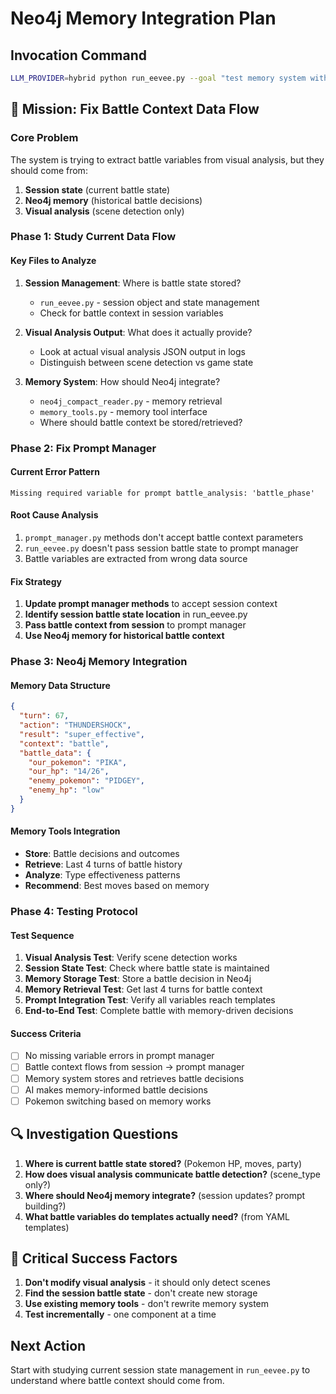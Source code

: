 # Neo4j Memory Integration Plan

## Invocation Command
```bash
LLM_PROVIDER=hybrid python run_eevee.py --goal "test memory system with battle context" --max-turns 4 --no-interactive
```

## 🎯 Mission: Fix Battle Context Data Flow

### Core Problem
The system is trying to extract battle variables from visual analysis, but they should come from:
1. **Session state** (current battle state)
2. **Neo4j memory** (historical battle decisions)
3. **Visual analysis** (scene detection only)

### Phase 1: Study Current Data Flow

#### Key Files to Analyze
1. **Session Management**: Where is battle state stored?
   - `run_eevee.py` - session object and state management
   - Check for battle context in session variables

2. **Visual Analysis Output**: What does it actually provide?
   - Look at actual visual analysis JSON output in logs
   - Distinguish between scene detection vs game state

3. **Memory System**: How should Neo4j integrate?
   - `neo4j_compact_reader.py` - memory retrieval 
   - `memory_tools.py` - memory tool interface
   - Where should battle context be stored/retrieved?

### Phase 2: Fix Prompt Manager

#### Current Error Pattern
```
Missing required variable for prompt battle_analysis: 'battle_phase'
```

#### Root Cause Analysis
1. `prompt_manager.py` methods don't accept battle context parameters
2. `run_eevee.py` doesn't pass session battle state to prompt manager
3. Battle variables are extracted from wrong data source

#### Fix Strategy
1. **Update prompt manager methods** to accept session context
2. **Identify session battle state location** in run_eevee.py
3. **Pass battle context from session** to prompt manager
4. **Use Neo4j memory for historical battle context**

### Phase 3: Neo4j Memory Integration

#### Memory Data Structure
```json
{
  "turn": 67,
  "action": "THUNDERSHOCK",
  "result": "super_effective", 
  "context": "battle",
  "battle_data": {
    "our_pokemon": "PIKA",
    "our_hp": "14/26",
    "enemy_pokemon": "PIDGEY",
    "enemy_hp": "low"
  }
}
```

#### Memory Tools Integration
- **Store**: Battle decisions and outcomes
- **Retrieve**: Last 4 turns of battle history
- **Analyze**: Type effectiveness patterns
- **Recommend**: Best moves based on memory

### Phase 4: Testing Protocol

#### Test Sequence
1. **Visual Analysis Test**: Verify scene detection works
2. **Session State Test**: Check where battle state is maintained
3. **Memory Storage Test**: Store a battle decision in Neo4j
4. **Memory Retrieval Test**: Get last 4 turns for battle context
5. **Prompt Integration Test**: Verify all variables reach templates
6. **End-to-End Test**: Complete battle with memory-driven decisions

#### Success Criteria
- [ ] No missing variable errors in prompt manager
- [ ] Battle context flows from session → prompt manager
- [ ] Memory system stores and retrieves battle decisions
- [ ] AI makes memory-informed battle decisions
- [ ] Pokemon switching based on memory works

## 🔍 Investigation Questions

1. **Where is current battle state stored?** (Pokemon HP, moves, party)
2. **How does visual analysis communicate battle detection?** (scene_type only?)
3. **Where should Neo4j memory integrate?** (session updates? prompt building?)
4. **What battle variables do templates actually need?** (from YAML templates)

## 🚨 Critical Success Factors

1. **Don't modify visual analysis** - it should only detect scenes
2. **Find the session battle state** - don't create new storage
3. **Use existing memory tools** - don't rewrite memory system
4. **Test incrementally** - one component at a time

## Next Action
Start with studying current session state management in `run_eevee.py` to understand where battle context should come from.